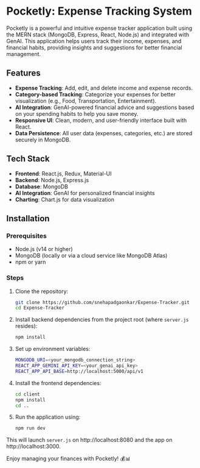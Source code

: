 # Pocketly: Expense Tracking System

Pocketly is a powerful and intuitive expense tracker application built using the MERN stack (MongoDB, Express, React, Node.js) and integrated with GenAI. This application helps users track their income, expenses, and financial habits, providing insights and suggestions for better financial management.

## Features

- **Expense Tracking**: Add, edit, and delete income and expense records.
- **Category-based Tracking**: Categorize your expenses for better visualization (e.g., Food, Transportation, Entertainment).
- **AI Integration**: GenAI-powered financial advice and suggestions based on your spending habits to help you save money.
- **Responsive UI**: Clean, modern, and user-friendly interface built with React.
- **Data Persistence**: All user data (expenses, categories, etc.) are stored securely in MongoDB.

## Tech Stack

- **Frontend**: React.js, Redux, Material-UI
- **Backend**: Node.js, Express.js
- **Database**: MongoDB
- **AI Integration**: GenAI for personalized financial insights
- **Charting**: Chart.js for data visualization

## Installation

### Prerequisites

- Node.js (v14 or higher)
- MongoDB (locally or via a cloud service like MongoDB Atlas)
- npm or yarn

### Steps

1. Clone the repository:

   ```bash
   git clone https://github.com/snehapadgaonkar/Expense-Tracker.git
   cd Expense-Tracker
   ```
2. Install backend dependencies from the project root (where `server.js` resides):
    ```bash
    npm install
    ```
3. Set up environment variables:
    ```bash
    MONGODB_URI=<your_mongodb_connection_string>
    REACT_APP_GEMINI_API_KEY=<your_genai_api_key>
    REACT_APP_API_BASE=http://localhost:5000/api/v1
    ```
4. Install the frontend dependencies:
    ```bash
    cd client
    npm install
    cd ..
    ```
5. Run the application using:
    ```bash
    npm run dev
    ```
This will launch `server.js` on http://localhost:8080 and the app on http://localhost:3000.

Enjoy managing your finances with Pocketly! 💰📊
